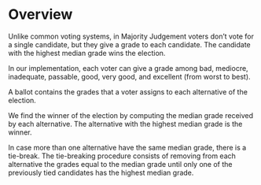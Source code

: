 # Overview
Unlike common voting systems, in Majority Judgement voters don’t vote for a single candidate, but they give a grade to each candidate. The candidate with the highest median grade wins the election.

In our implementation, each voter can give a grade among bad, mediocre, inadequate, passable, good, very good, and excellent (from worst to best).

A ballot contains the grades that a voter assigns to each alternative of the election.

We find the winner of the election by computing the median grade received by each alternative. The alternative with the highest median grade is the winner.

In case more than one alternative have the same median grade, there is a tie-break. The tie-breaking procedure consists of removing from each alternative the grades equal to the median grade until only one of the previously tied candidates has the highest median grade.
